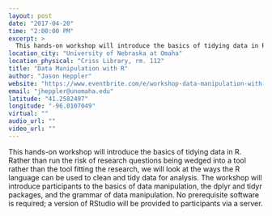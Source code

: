 ```yaml
---
layout: post
date: "2017-04-20"
time: "2:00:00 PM"
excerpt: >
  This hands-on workshop will introduce the basics of tidying data in R. Rather than run the risk of research questions being wedged into a ...
location_city: "University of Nebraska at Omaha"
location_physical: "Criss Library, rm. 112"
title: "Data Manipulation with R"
author: "Jason Heppler"
website: "https://www.eventbrite.com/e/workshop-data-manipulation-with-r-tickets-33012635682"
email: "jheppler@unomaha.edu"
latitude: "41.2582497"
longitude: "-96.0107049"
virtual: ""
audio_url: ""
video_url: ""
---
```


This hands-on workshop will introduce the basics of tidying data in R. Rather than run the risk of research questions being wedged into a tool rather than the tool fitting the research, we will look at the ways the R language can be used to clean and tidy data for analysis. The workshop will introduce participants to the basics of data manipulation, the dplyr and tidyr packages, and the grammar of data manipulation. No prerequisite software is required; a version of RStudio will be provided to participants via a server. 

